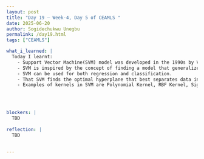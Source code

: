 ```yaml
---
layout: post
title: "Day 19 – Week-4, Day 5 of CEAMLS "
date: 2025-06-20
author: Sogidechukwu Unegbu
permalink: /day19.html
tags: ["CEAMLS"]

what_i_learned: |  
  Today I learnt:
    - Support Vector Machine(SVM) model was developed in the 1990s by Vladimir Vapnik and his colleagues at AT&T Bell Labs.
    - SVM is inspired by the concept of finding a model that generalizes well, not just fits training data.
    - SVM can be used for both regression and classification.
    - That SVM finds the optimal hyperplane that best separates data into classes with the maximum margin (margin being the distance to nearest data points, called support vectors). It uses kernels to handle non-linear data.
    - Examples of kernels in SVM are Polynomial Kernel, RBF Kernel, Sigmoid Kernel. SOme uses of SVM is text prediction, and image classification
    


  
blockers: |
  TBD
  
reflection: |
  TBD
  
   
---
```

